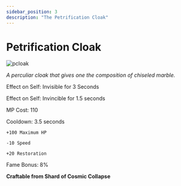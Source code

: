 ```yaml
---
sidebar_position: 3
description: "The Petrification Cloak"
---
```


# Petrification Cloak

![pcloak](https://vwiki.valorserver.com/api/item/picture/petrification%20cloak)

<i>A perculiar cloak that gives one the composition of chiseled marble.</i>

Effect on Self: Invisible for 3 Seconds 

Effect on Self: Invincible for 1.5 seconds

MP Cost: 110

Cooldown: 3.5 seconds

    +100 Maximum HP
    
    -10 Speed
    
    +20 Restoration

Fame Bonus: 8%

**Craftable from Shard of Cosmic Collapse**
